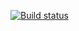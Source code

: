 [![Build status](https://ci.appveyor.com/api/projects/status/0qpbaj78gn6ih25q?svg=true)](https://ci.appveyor.com/project/Sheldon30/selenide)
